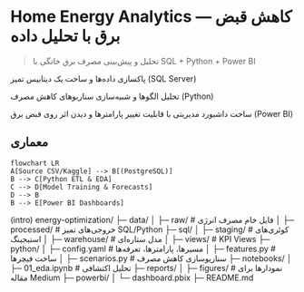 
# Home Energy Analytics — کاهش قبض برق با تحلیل داده‌


> تحلیل و پیش‌بینی مصرف برق خانگی با SQL + Python + Power BI
> 

پاکسازی داده‌ها و ساخت یک دیتابیس تمیز (SQL Server)

تحلیل الگوها و شبیه‌سازی سناریوهای کاهش مصرف (Python)

ساخت داشبورد مدیریتی با قابلیت تغییر پارامترها و دیدن اثر روی قبض برق (Power BI)


## معماری
```mermaid
flowchart LR
A[Source CSV/Kaggle] --> B[(PostgreSQL)]
B --> C[Python ETL & EDA]
C --> D[Model Training & Forecasts]
D --> B
B --> E[Power BI Dashboards]
```

(intro)
energy-optimization/
├─ data/
│  ├─ raw/           # فایل خام مصرف انرژی
│  ├─ processed/     # خروجی‌های تمیز SQL/Python
├─ sql/
│  ├─ staging/       # کوئری‌های استیجینگ
│  ├─ warehouse/     # مدل ستاره‌ای
│  ├─ views/         # KPI Views
├─ python/
│  ├─ config.yaml    # مسیرها، پارامترها، تعرفه‌ها
│  ├─ features.py    # ساخت فیچرها
│  ├─ scenarios.py   # سناریوسازی کاهش مصرف
├─ notebooks/
│  ├─ 01_eda.ipynb   # تحلیل اکتشافی
├─ reports/
│  ├─ figures/       # نمودارها برای مقاله Medium
├─ powerbi/
│  └─ dashboard.pbix
├─ README.md

